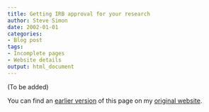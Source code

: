 ```yaml
---
title: Getting IRB approval for your research
author: Steve Simon
date: 2002-01-01
categories:
- Blog post
tags: 
- Incomplete pages
- Website details
output: html_document
---
```


(To be added)

<!---More--->

You can find an [earlier version][sim1] of this page on my [original website][sim2].

[sim1]: http://www.pmean.com/02/irb.html
[sim2]: http://www.pmean.com/original_site.html
